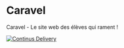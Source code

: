 # Caravel
Caravel - Le site web des élèves qui rament !

[![Continus Delivery](https://github.com/HE-Arc/Caravel/actions/workflows/delivery.yml/badge.svg)](https://github.com/HE-Arc/Caravel/actions/workflows/delivery.yml)
